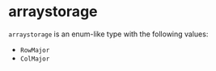 <!-- This is an automatically generated file. Do not edit it manually. -->

# arraystorage

`arraystorage` is an enum-like type with the following values:


- `RowMajor`
- `ColMajor`